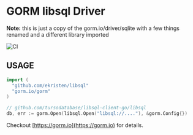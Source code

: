 # GORM libsql Driver

**Note:** this is just a copy of the gorm.io/driver/sqlite with a few things renamed and a different library imported

![CI](https://github.com/go-gorm/sqlite/workflows/CI/badge.svg)

## USAGE

```go
import (
  "github.com/ekristen/libsql"
  "gorm.io/gorm"
)

// github.com/tursodatabase/libsql-client-go/libsql
db, err := gorm.Open(libsql.Open("libsql://...."), &gorm.Config{})
```

Checkout [https://gorm.io](https://gorm.io) for details.
